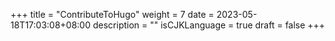 +++
title = "ContributeToHugo"
weight = 7
date = 2023-05-18T17:03:08+08:00
description = ""
isCJKLanguage = true
draft = false
+++

